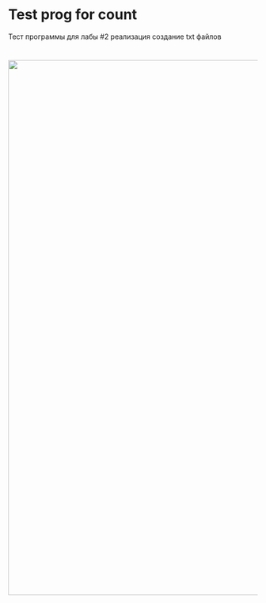# Test prog for count

Тест программы для лабы #2 
реализация создание txt файлов

<h1 align="center">
  <img width="1919" height="1079" alt="Image" src="https://github.com/user-attachments/assets/42def1db-e4aa-4f2b-85b9-fef203bd0640" />
</h1>
